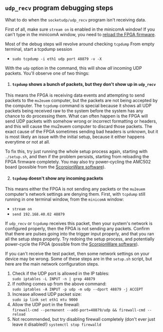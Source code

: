 ## `udp_recv` program debugging steps

What to do when the `socketudp/udp_recv` program isn't receiving data.

First of all, make sure `stream on` is enabled in the minicomA window! If you can't type in the minicomA window, you need to [reload the FPGA firmware](#programming-the-fpga).

Most of the debug steps will revolve around checking `tcpdump`
From empty terminal, start a tcpdump session    
- `sudo tcpdump -i eth1 udp port 48879 -v -X`  

With the `udp` option in the command, this will show *all* incoming UDP packets. You'll observe one of two things:

1. #### `tcpdump` shows a bunch of packets, but they don't show up in `udp_recv`

This means the FPGA is receiving data events and attempting to send packets to the `mu2euem` computer, but the packets are not being accepted by the computer. The `tcpdump` command is special because it shows all UDP packets being received raw to the system before the system has any chance to do processing them. What can often happen is the FPGA will send UDP packets with somehow wrong or incorrect formatting or headers, and this will cause the mu2euem computer to discard those packets. The exact cause of the FPGA sometimes sending bad headers is unknown, but it is most likely an issue with the initial setup, because it either happens everytime or not at all. 

To fix this, try just running the whole setup process again, starting with `./setup.sh`, and then if the problem persists, starting from reloading the FPGA firmware completely. You may also try power-cycling the AMC502 board (possible from the [ScorpionWare software](#scorpionware-system)).

2. #### `tcpdump` doesn't show any incoming packets
This means either the FPGA is not sending any packets or the `mu2euem` computer's network settings are denying them. First, with `tcpdump` still running in one terminal window, from the `minicomA` window:  
- `stream on`  
- `send 192.168.40.02 48879`

If `udp_recv` or `tcpdump` receives this packet, then your system's network is configured properly, then the FPGA is not sending any packets. Confirm that there are pulses going into the trigger input properly, and that you ran all the setup steps properly. Try redoing the setup process, and potentially power-cycle the FPGA (possible from the [ScorpionWare software](#scorpionware-system)).

If you can't receive the test packet, then some network settings on your device may be wrong. Some of these steps are in the `setup.sh` script, but here are the main network configuration steps.

1. Check if the UDP port is allowed in the IP tables:   
  `sudo iptables -L INPUT -n | grep 48879`
2. If nothing comes up from the above command:  
  `sudo iptables -A INPUT -p udp -m udp --dport 48879 -j ACCEPT`
3. Increase allowed UDP packet size:  
  `sudo ip link set eth1 mtu 9000`
4. Allow the UDP port in the firewall:  
  `firewall-cmd --permanent --add-port=48879/udp && firewall-cmd --reload`
5. Not recommended, but try disabling firewall completely (don't ever just leave it disabled!)
  `systemctl stop firewalld`